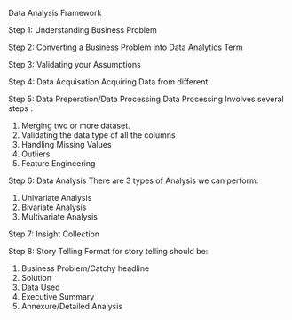 Data Analysis Framework

Step 1: Understanding Business Problem

Step 2: Converting a Business Problem into Data Analytics Term

Step 3: Validating your Assumptions

Step 4: Data Acquisation
Acquiring Data from different 

Step 5: Data Preperation/Data Processing
Data Processing Involves several steps :
1. Merging two or more dataset.
2. Validating the data type of all the columns
3. Handling Missing Values
4. Outliers
5. Feature Engineering

Step 6: Data Analysis
There are 3 types of Analysis we can perform:
1. Univariate Analysis
2. Bivariate Analysis
3. Multivariate Analysis 

Step 7: Insight Collection

Step 8: Story Telling
Format for story telling should be:
1. Business Problem/Catchy headline
2. Solution
3. Data Used
4. Executive Summary
5. Annexure/Detailed Analysis

